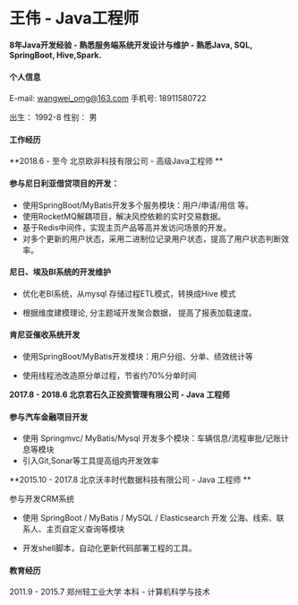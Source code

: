 # 王伟 - Java工程师

**8年Java开发经验   -   熟悉服务端系统开发设计与维护   -   熟悉Java, SQL, SpringBoot, Hive,Spark.**



#### 个人信息

E-mail: wangwei_omg@163.com	 		手机号:  18911580722

出生： 1992-8    		性别： 男



#### 工作经历

**2018.6 - 至今   北京欧非科技有限公司  -  高级Java工程师 **

#### 参与尼日利亚借贷项目的开发：

* 使用SpringBoot/MyBatis开发多个服务模块：用户/申请/用信 等。
* 使用RocketMQ解耦项目，解决风控依赖的实时交易数据。
* 基于Redis中间件，实现主页产品等高并发访问场景的开发。
* 对多个更新的用户状态，采用二进制位记录用户状态，提高了用户状态判断效率。



#### 尼日、埃及BI系统的开发维护

* 优化老BI系统，从mysql 存储过程ETL模式，转换成Hive 模式

* 根据维度建模理论, 分主题域开发聚合数据， 提高了报表加载速度。

#### 肯尼亚催收系统开发

* 使用SpringBoot/MyBatis开发模块：用户分组、分单、绩效统计等

* 使用线程池改造原分单过程，节省约70%分单时间

  



**2017.8 - 2018.6  北京君石久正投资管理有限公司  -  Java 工程师**

#### 参与汽车金融项目开发

*  使用 Springmvc/ MyBatis/Mysql 开发多个模块：车辆信息/流程审批/记账计息等模块
* 引入Git,Sonar等工具提高组内开发效率



**2015.10 - 2017.8  北京沃丰时代数据科技有限公司  -   Java 工程师 **

参与开发CRM系统

* 使用 SpringBoot / MyBatis / MySQL / Elasticsearch 开发 公海、线索、联系人、主页自定义查询等模块

* 开发shell脚本，自动化更新代码部署工程的工具。



#### 教育经历

2011.9 - 2015.7  郑州轻工业大学  本科  -  计算机科学与技术















